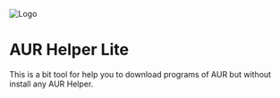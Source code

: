 ![Logo](https://i0.wp.com/discovery.endeavouros.com/wp-content/uploads/2021/03/AUR.png?fit=700%2C315&ssl=1)


# AUR Helper Lite

This is a bit tool for help you to download programs of AUR but without install any AUR Helper.


